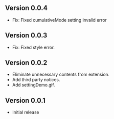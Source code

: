 ## Version 0.0.4
- Fix: Fixed cumulativeMode setting invalid error

## Version 0.0.3
- Fix: Fixed style error.

## Version 0.0.2
- Eliminate unnecessary contents from extension.
- Add third party notices.
- Add settingDemo.gif.

## Version 0.0.1
- Initial release